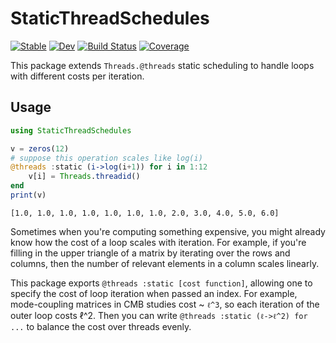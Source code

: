 # StaticThreadSchedules

[![Stable](https://img.shields.io/badge/docs-stable-blue.svg)](https://xzackli.github.io/StaticThreadSchedules.jl/stable)
[![Dev](https://img.shields.io/badge/docs-dev-blue.svg)](https://xzackli.github.io/StaticThreadSchedules.jl/dev)
[![Build Status](https://github.com/xzackli/StaticThreadSchedules.jl/workflows/CI/badge.svg)](https://github.com/xzackli/StaticThreadSchedules.jl/actions)
[![Coverage](https://codecov.io/gh/xzackli/StaticThreadSchedules.jl/branch/master/graph/badge.svg)](https://codecov.io/gh/xzackli/StaticThreadSchedules.jl)

This package extends `Threads.@threads` static scheduling to handle loops with different costs per iteration.

## Usage
```julia
using StaticThreadSchedules

v = zeros(12)
# suppose this operation scales like log(i)
@threads :static (i->log(i+1)) for i in 1:12
    v[i] = Threads.threadid()
end
print(v)
```
```
[1.0, 1.0, 1.0, 1.0, 1.0, 1.0, 1.0, 2.0, 3.0, 4.0, 5.0, 6.0]
```

Sometimes when you're computing something expensive, you might already know how the cost of a loop scales with iteration. For example, if you're filling in the upper triangle of a matrix by iterating over the rows and columns, then the number of relevant elements in a column scales linearly.

This package exports `@threads :static [cost function]`, allowing one to specify the cost of loop iteration when passed an index. For example, mode-coupling matrices in CMB studies cost ~ `ℓ^3`, so each iteration of the outer loop costs ℓ^2. Then you can write `@threads :static (ℓ->ℓ^2) for ...` to balance the cost over threads evenly.
